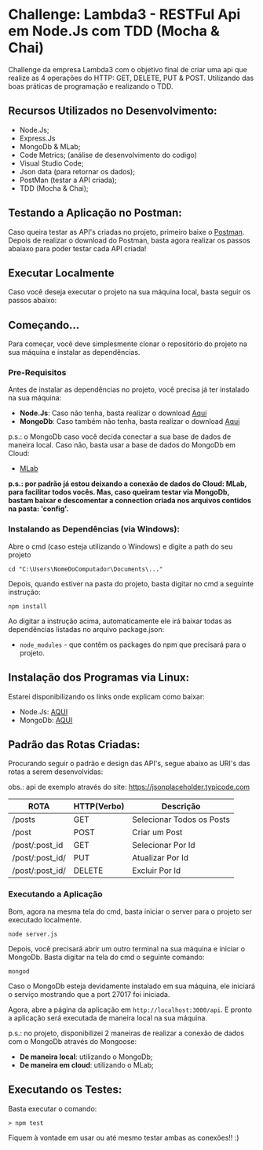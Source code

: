 # Challenge: Lambda3 - RESTFul Api em Node.Js com TDD (Mocha & Chai)

Challenge da empresa Lambda3 com o objetivo final de criar uma api que realize as 4 operações do HTTP: GET, DELETE, PUT & POST. Utilizando das boas práticas de programação e realizando o TDD.

## Recursos Utilizados no Desenvolvimento:

- Node.Js;
- Express.Js
- MongoDb & MLab;
- Code Metrics; (análise de desenvolvimento do codigo)
- Visual Studio Code;
- Json data (para retornar os dados);
- PostMan (testar a API criada);
- TDD (Mocha & Chai);

## Testando a Aplicação no Postman:

Caso queira testar as API's criadas no projeto, primeiro baixe o [Postman](https://chrome.google.com/webstore/detail/postman/fhbjgbiflinjbdggehcddcbncdddomop).
Depois de realizar o download do Postman, basta agora realizar os passos abaiaxo para 
poder testar cada API criada!

## Executar Localmente

Caso você deseja executar o projeto na sua máquina local, basta seguir os passos abaixo:

## Começando...

Para começar, você deve simplesmente clonar o repositório do projeto na sua máquina e instalar as dependências.

### Pre-Requisitos

Antes de instalar as dependências no projeto, você precisa já ter instalado na sua máquina:

* **Node.Js**: Caso não tenha, basta realizar o download [Aqui](https://nodejs.org/en/)
* **MongoDb**: Caso também não tenha, basta realizar o download [Aqui](https://www.mongodb.com/download-center#community)

p.s.: o MongoDb caso você decida conectar a sua base de dados de maneira local. Caso não, basta usar 
a base de dados do MongoDb em Cloud:

* [MLab](https://mlab.com/)

**p.s.: por padrão já estou deixando a conexão de dados do Cloud: MLab, para facilitar todos vocês. Mas, caso queiram testar via MongoDb, bastam baixar e descomentar a connection criada nos arquivos contidos na pasta: 'config'.**

### Instalando as Dependências (via Windows):

Abre o cmd (caso esteja utilizando o Windows) e digite a path do seu projeto

```
cd "C:\Users\NomeDoComputador\Documents\..."
```

Depois, quando estiver na pasta do projeto, basta digitar no cmd a seguinte instrução:

```
npm install
```

Ao digitar a instrução acima, automaticamente ele irá baixar todas as dependências listadas no arquivo package.json:

* `node_modules` - que contêm os packages do npm que precisará para o projeto.

## Instalação dos Programas via Linux:

Estarei disponibilizando os links onde explicam como baixar:

- Node.Js: [AQUI](https://nodejs.org/en/download/package-manager/)
- MongoDb: [AQUI](https://docs.mongodb.com/v3.0/administration/install-on-linux/)

## Padrão das Rotas Criadas: 

Procurando seguir o padrão e design das API's, segue abaixo as URI's das rotas a serem desenvolvidas:

obs.: api de exemplo através do site: https://jsonplaceholder.typicode.com

 ROTA                      |     HTTP(Verbo)   |      Descrição                | 
-------------------------  | ----------------- | ---------------------         | 
/posts                     |       GET         | Selecionar Todos os Posts     | 
/post                      |       POST        | Criar um Post                 | 
/post/:post_id             |       GET         | Selecionar Por Id             | 
/post/:post_id/            |       PUT         | Atualizar Por Id              |    
/post/:post_id/            |       DELETE      | Excluir Por Id                |

### Executando a Aplicação

Bom, agora na mesma tela do cmd, basta iniciar o server para o projeto ser executado localmente.

```
node server.js
```

Depois, você precisará abrir um outro terminal na sua máquina e iniciar o MongoDb. Basta digitar na tela do cmd o seguinte comando:

```
mongod
```

Caso o MongoDb esteja devidamente instalado em sua máquina, ele iniciará o serviço mostrando que a port 27017 foi iniciada.


Agora, abre a página da aplicação em `http://localhost:3000/api`. E pronto a aplicação será executada de maneira local na sua máquina.        


p.s.: no projeto, disponibilizei 2 maneiras de realizar a conexão de dados com o MongoDb através do Mongoose:

* **De maneira local**: utilizando o MongoDb;
* **De maneira em cloud**: utilizando o MLab;

## Executando os Testes:

Basta executar o comando:

```
> npm test

```

Fiquem à vontade em usar ou até mesmo testar ambas as conexões!! :)  
